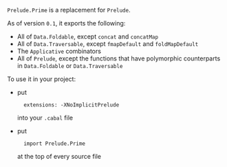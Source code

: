 `Prelude.Prime` is a replacement for `Prelude`.

As of version `0.1`, it exports the following:

* All of `Data.Foldable`, except `concat` and `concatMap`
* All of `Data.Traversable`, except `fmapDefault` and `foldMapDefault`
* The `Applicative` combinators
* All of `Prelude`, except the functions that have polymorphic
  counterparts in `Data.Foldable` or `Data.Traversable`

To use it in your project:

* put

        extensions: -XNoImplicitPrelude

    into your `.cabal` file

* put

        import Prelude.Prime

    at the top of every source file
